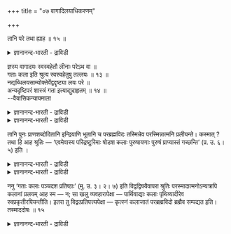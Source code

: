 +++
title = "०७ वागादिलयाधिकरणम्"

+++

तानि परे तथा ह्याह ॥ १५ ॥  
<details><summary>ज्ञानानन्द-भारती - द्राविडी</summary>

तानि परे तदाह्याह ॥ १५ ॥
</details>

ज्ञस्य वागादयः स्वस्वहेतौ लीनाः परेऽथ वा ॥  
गताः कला इति श्रुत्य स्वस्वहेतुषु तल्लयः ॥ १३ ॥  
नद्यब्धिलयसाम्योक्तेर्वेद्वद्दृष्ट्या लयः परे ॥  
अन्यदृष्टिपरं शास्त्रं गता इत्याद्युदाहृतम् ॥ १४ ॥  
--वैयासिकन्यायमाला

<details><summary>ज्ञानानन्द-भारती - द्राविडी</summary>

ञाऩियिऩुडैय वाक्कु मुदलियवैगळ् अददऩ् कारणत्तिल् लयिक्किऩ्ऱऩवा? अल्लदु परमात्माविले येया? "कलैगळ् अडैगिऩ्ऱऩ" ऎऩ्ऱ सुरुदियिऩाल् अददऩ् कारणङ्गळिल् ताऩ् अवैगळुक्कु लयम्।
</details>

<details><summary>ज्ञानानन्द-भारती - द्राविडी</summary>

नदि समुत्तिरत्तिल् लयमडैवदऱ्कु समाऩमागच् ़ सॊल्लि यिरुप्पदाल्, ञाऩियिऩ् पार्वैयिल् परमात्माविल् ताऩ् लयम्। "कलैगळ् अडैगिऩ्ऱऩ" ऎऩ्बदु मुदलाऩदैच् चॊल्लुम् सास्तिरम्, मऱ्ऱवर् पार्वैयिल् सॊल्लप्पट्टदु।
</details>

तानि पुनः प्राणशब्दोदितानि इन्द्रियाणि भूतानि च परब्रह्मविदः तस्मिन्नेव परस्मिन्नात्मनि प्रलीयन्ते। कस्मात् ? तथा हि आह श्रुतिः — ‘एवमेवास्य परिद्रष्टुरिमाः षोडश कलाः पुरुषायणाः पुरुषं प्राप्यास्तं गच्छन्ति’ (प्र. उ. ६। ५) इति ।

<details><summary>ज्ञानानन्द-भारती - द्राविडी</summary>

(पिरह्म ञाऩियिऩुडैय वाक्कु मुदलियवैगळ् अदऩदऩ् कारणमाऩ तेजस् मुदलाऩ पूदङ्गळिल् लयमडैगिऩ्ऱऩवा अल्लदु परमात्माविला ऎऩ्ऱु सन्देहम्। कलैगळ् तम् कारणत्तै यडैगिऩ्ऱऩ ऎऩ्ऱ सुरुदियाल् कारणमाऩ पूदङ्गळिल् ताऩ् लयम् ऎऩ्ऱु पूर्वबक्षम्। नदिगळ् कडलिल् मऱैवदै तिरुष् टान्दमागक् कूऱियिरुप्पदाल् ञाऩिगळिऩ् पार्वैयिल् परमात्माविल् ताऩ् लयम्। उलगत्तारिऩ् पार्वैयिल् कारणत्तिल् लयमडैवदै वेऱॊरु सुरुदि कूऱुगिऱदु। कलैगळ् मुदलिल् तम् तम् कारणत्तिल् लयमडैन्दु पिऱगु कारणत्तुडऩ् परमात्माविल् लयमडैगिऩ्ऱऩ ऎऩ्बदु इन्द इरण्डु सुरुदिगळिऩ् ऒरुमित्त करुत्तु)।
</details>

<details><summary>ज्ञानानन्द-भारती - द्राविडी</summary>

परबिरह्मत्तैयऱिन्दवऩुडैय “अवैगळ्” पिराण सप्तत्तिऩाल् सॊल्लप्पडुम् इन्दिरियङ्गळुम् पूदङ्गळुम् अन्द परमाऩ आत्माविऩिडत्तिलेये लयिक्किऩ्ऱऩ। एऩ्? अप्पडियल्लवा वेदम् सॊल्गिऱदु? “इव्विदमे इन्द अऱिबवऩुडैय, इन्द पदिऩाऱु कलैगळुम्, पुरुषऩैये अडैयवेण्डियदाग इरुन्दु कॊण्डु पुरुषऩै अडैन्दु लयत्तै अडैगिऩ्ऱऩ” (पिरच्ऩ।VI-५) ऎऩ्ऱु।
</details>

ननु ‘गताः कलाः पञ्चदश प्रतिष्ठाः’ (मु. उ. ३। २। ७) इति विद्वद्विषयैवापरा श्रुतिः परस्मादात्मनोऽन्यत्रापि कलानां प्रलयम् आह स्म — न; सा खलु व्यवहारापेक्षा — पार्थिवाद्याः कलाः पृथिव्यादीरेव स्वप्रकृतीरपियन्तीति। इतरा तु विद्वत्प्रतिपत्त्यपेक्षा — कृत्स्नं कलाजातं परब्रह्मविदो ब्रह्मैव सम्पद्यत इति। तस्माददोषः ॥ १५

<details><summary>ज्ञानानन्द-भारती - द्राविडी</summary>

“पदिऩैन्दु कलैगळुम् तऩ् तऩ् कारणत्तै यडैगिऩ्ऱऩ” (मुण्डग।III-२-७) ऎऩ्ऱु वित्वाऩ् विषयमागवे वेऱु सुरुदि परमाऩ आत्माविऱ्कु वेऱाऩ इडत्तिलुम् कलैगळुक्कु लयम् सॊल्गिऱदे? ऎऩ्ऱाल्, अदु सरियल्ल पार्त्तिवम् मुदलाऩ कलैगळ् तऩ् तऩ् कारणमाऩ पूमि मुदलियवैगळैये अडै किऩ्ऱऩ ऎऩ्ऱ अदु लोग वियवहारत्तै अबेक्षित्तुच् चॊल्लप्पट्टदु। मऱ्ऱदोवॆऩ्ऱाल्, पिरह्मत्तै यऱिन्दवऩुक्कु ऎल्ला कलैगळिऩ् कूट्टमुम् परबिरह्ममागवे आगिविडुगिऱदॆऩ्ऱु वित्वाऩुडैय अऩुबवत्तै अबेक्षित्तु सॊल्लप्पट्टदु। अदऩाल् तोषमिल्लै।
</details>


